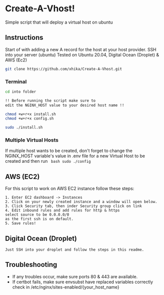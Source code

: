 # Create-A-Vhost!
 Simple script that will deploy a virtual host on ubuntu


## Instructions
Start of with adding a new A record for the host at your host provider.
SSH into your server (ubuntu) 
Tested on Ubuntu 20.04, Digital Ocean (Droplet) & AWS (Ec2)



```bash
git clone https://github.com/xhika/Create-A-Vhost.git
```

### Terminal
```bash
cd into folder

!! Before running the script make sure to 
edit the NGINX_HOST value to your desired host name !!

chmod +w+r+x install.sh
chmod +w+r+x config.sh

sudo ./install.sh
```

### Multiple Virtual Hosts
If multiple host wants to be created, don't forget to change the NGINX_HOST variable's value in .env file for a new Virtual Host to be created and then run 
``` bash sudo ./config```


## AWS (EC2)
For this script to work on AWS EC2 instance follow these steps:
```
1. Enter EC2 dashboard -> Instances 
2. Click on your newly created instance and a window will open below.
3. Click Security tab, then inder Security group click on link 
4. Edit inbound rules and add rules for http & https 
select source to be 0.0.0.0/0 
as the first ssh is on default.
5. Save rules!
```
## Digital Ocean (Droplet)
```
Just SSH into your droplet and follow the steps in this readme.
```


## Troubleshooting
- If any troubles occur, make sure ports 80 & 443 are available.
- If certbot fails, make sure envsubst have replaced variables correctly check in /etc/nginx/sites-enabled/{your_host_name}



